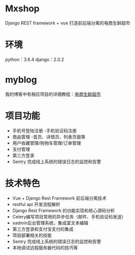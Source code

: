 # Mxshop
Django REST framework + vue 打造前后端分离的电商生鲜超市
# 环境
python：3.6.4
django：2.0.2
# myblog
我的博客中有相应项目的详细教程：[电商生鲜超市](https://www.cnblogs.com/Eric15/articles/9517232.html) 
# 项目功能
* 手机号登陆注册 -手机验证码注册
* 商品管理 -首页、详情页、列表页面等
* 用户收藏管理/购物车管理/订单管理
* 支付管理
* 第三方登录
* Sentry 完成线上系统的错误日志的监控和告警
# 技术特色
* Vue + Django Rest Framework 前后端分离技术
* restful api 开发流程解析
* Django Rest Framework 的功能实现和核心源码分析
* Celery编写项目常用的异步任务（邮件、手机验证码发送）
* xadmin后台管理系统，集成富文本编辑
* 第三方登录和支付宝支付的集成
* 项目部署相关的技能
* Sentry 完成线上系统的错误日志的监控和告警
* 本地调试远程服务器代码的技巧等
